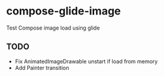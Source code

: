 # compose-glide-image
 Test Compose image load using glide


## TODO

- Fix AnimatedImageDrawable unstart if load from memory
- Add Painter transition